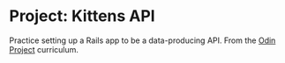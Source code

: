 # Project: Kittens API

Practice setting up a Rails app to be a data-producing API. From the [Odin Project](https://www.theodinproject.com/courses/ruby-on-rails/lessons/apis?ref=lnav) curriculum.
